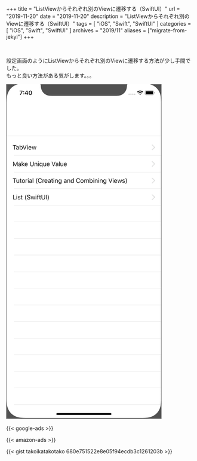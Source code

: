 +++
title =  "ListViewからそれぞれ別のViewに遷移する（SwiftUI）"
url = "2019-11-20"
date = "2019-11-20"
description = "ListViewからそれぞれ別のViewに遷移する（SwiftUI）"
tags = [
    "iOS", "Swift", "SwiftUI"
]
categories = [
    "iOS", "Swift", "SwiftUI"
]
archives = "2019/11"
aliases = ["migrate-from-jekyl"]
+++

<br>

設定画面のようにListViewからそれぞれ別のViewに遷移する方法が少し手間でした。  
もっと良い方法がある気がします。。。

![ListView to AnyView](1.gif)

<!-- Google Ads -->
{{< google-ads >}}

<!-- Amazon Ads -->
{{< amazon-ads >}}


{{< gist takoikatakotako 680e751522e8e05f94ecdb3c1261203b >}}
